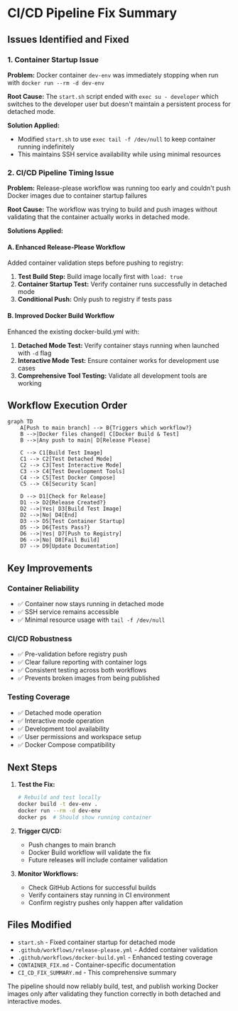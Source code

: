 # CI/CD Pipeline Fix Summary

## Issues Identified and Fixed

### 1. Container Startup Issue
**Problem:** Docker container `dev-env` was immediately stopping when run with `docker run --rm -d dev-env`

**Root Cause:** The `start.sh` script ended with `exec su - developer` which switches to the developer user but doesn't maintain a persistent process for detached mode.

**Solution Applied:**
- Modified `start.sh` to use `exec tail -f /dev/null` to keep container running indefinitely
- This maintains SSH service availability while using minimal resources

### 2. CI/CD Pipeline Timing Issue
**Problem:** Release-please workflow was running too early and couldn't push Docker images due to container startup failures

**Root Cause:** The workflow was trying to build and push images without validating that the container actually works in detached mode.

**Solutions Applied:**

#### A. Enhanced Release-Please Workflow
Added container validation steps before pushing to registry:
1. **Test Build Step:** Build image locally first with `load: true`
2. **Container Startup Test:** Verify container runs successfully in detached mode
3. **Conditional Push:** Only push to registry if tests pass

#### B. Improved Docker Build Workflow
Enhanced the existing docker-build.yml with:
1. **Detached Mode Test:** Verify container stays running when launched with `-d` flag
2. **Interactive Mode Test:** Ensure container works for development use cases
3. **Comprehensive Tool Testing:** Validate all development tools are working

## Workflow Execution Order

```mermaid
graph TD
    A[Push to main branch] --> B{Triggers which workflow?}
    B -->|Docker files changed| C[Docker Build & Test]
    B -->|Any push to main| D[Release Please]
    
    C --> C1[Build Test Image]
    C1 --> C2[Test Detached Mode]
    C2 --> C3[Test Interactive Mode]
    C3 --> C4[Test Development Tools]
    C4 --> C5[Test Docker Compose]
    C5 --> C6[Security Scan]
    
    D --> D1[Check for Release]
    D1 --> D2{Release Created?}
    D2 -->|Yes| D3[Build Test Image]
    D2 -->|No| D4[End]
    D3 --> D5[Test Container Startup]
    D5 --> D6{Tests Pass?}
    D6 -->|Yes| D7[Push to Registry]
    D6 -->|No| D8[Fail Build]
    D7 --> D9[Update Documentation]
```

## Key Improvements

### Container Reliability
- ✅ Container now stays running in detached mode
- ✅ SSH service remains accessible
- ✅ Minimal resource usage with `tail -f /dev/null`

### CI/CD Robustness
- ✅ Pre-validation before registry push
- ✅ Clear failure reporting with container logs
- ✅ Consistent testing across both workflows
- ✅ Prevents broken images from being published

### Testing Coverage
- ✅ Detached mode operation
- ✅ Interactive mode operation
- ✅ Development tool availability
- ✅ User permissions and workspace setup
- ✅ Docker Compose compatibility

## Next Steps

1. **Test the Fix:**
   ```bash
   # Rebuild and test locally
   docker build -t dev-env .
   docker run --rm -d dev-env
   docker ps  # Should show running container
   ```

2. **Trigger CI/CD:**
   - Push changes to main branch
   - Docker Build workflow will validate the fix
   - Future releases will include container validation

3. **Monitor Workflows:**
   - Check GitHub Actions for successful builds
   - Verify containers stay running in CI environment
   - Confirm registry pushes only happen after validation

## Files Modified

- `start.sh` - Fixed container startup for detached mode
- `.github/workflows/release-please.yml` - Added container validation
- `.github/workflows/docker-build.yml` - Enhanced testing coverage
- `CONTAINER_FIX.md` - Container-specific documentation
- `CI_CD_FIX_SUMMARY.md` - This comprehensive summary

The pipeline should now reliably build, test, and publish working Docker images only after validating they function correctly in both detached and interactive modes.
